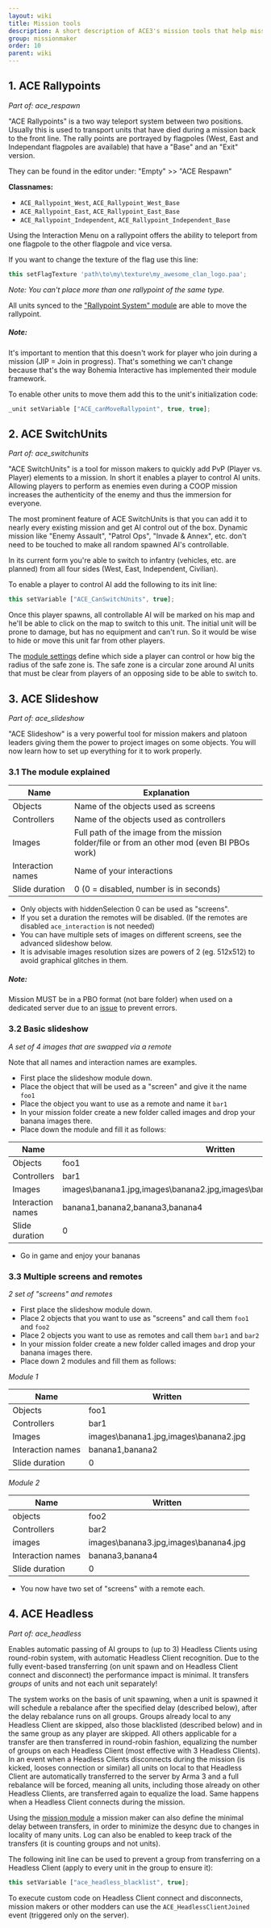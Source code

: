 ```yaml
---
layout: wiki
title: Mission tools
description: A short description of ACE3's mission tools that help mission makers to provide awesome missions
group: missionmaker
order: 10
parent: wiki
---
```


## 1. ACE Rallypoints
*Part of: ace_respawn*

"ACE Rallypoints" is a two way teleport system between two positions. Usually this is used to transport units that have died during a mission back to the front line. The rally points are portrayed by flagpoles (West, East and Independant flagpoles are available) that have a "Base" and an "Exit" version.

They can be found in the editor under: "Empty" >> "ACE Respawn"

**Classnames:**

- `ACE_Rallypoint_West`, `ACE_Rallypoint_West_Base`
- `ACE_Rallypoint_East`, `ACE_Rallypoint_East_Base`
- `ACE_Rallypoint_Independent`, `ACE_Rallypoint_Independent_Base`

Using the Interaction Menu on a rallypoint offers the ability to teleport from one flagpole to the other flagpole and vice versa.

If you want to change the texture of the flag use this line:

```js
this setFlagTexture 'path\to\my\texture\my_awesome_clan_logo.paa';
```

*Note: You can't place more than one rallypoint of the same type.*

All units synced to the ["Rallypoint System" module](./modules.html#1.14-rallypoint-system) are able to move the rallypoint.

<div class="panel callout">
    <h5>Note:</h5>
    <p>It's important to mention that this doesn't work for player who join during a mission (JIP = Join in progress). That's something we can't change because that's the way Bohemia Interactive has implemented their module framework.</p>
</div>

To enable other units to move them add this to the unit's initialization code:

```js
_unit setVariable ["ACE_canMoveRallypoint", true, true];
```

## 2. ACE SwitchUnits
*Part of: ace_switchunits*

"ACE SwitchUnits" is a tool for misson makers to quickly add PvP (Player vs. Player) elements to a mission. In short it enables a player to control AI units. Allowing players to perform as enemies even during a COOP mission increases the authenticity of the enemy and thus the immersion for everyone.

The most prominent feature of ACE SwitchUnits is that you can add it to nearly every existing mission and get AI control out of the box. Dynamic mission like "Enemy Assault", "Patrol Ops", "Invade & Annex", etc. don't need to be touched to make all random spawned AI's controllable.

In its current form you're able to switch to infantry (vehicles, etc. are planned) from all four sides (West, East, Independent, Civilian).

To enable a player to control AI add the following to its init line:

```js
this setVariable ["ACE_CanSwitchUnits", true];
```
Once this player spawns, all controllable AI will be marked on his map and he'll be able to click on the map to switch to this unit. The initial unit will be prone to damage, but has no equipment and can't run. So it would be wise to hide or move this unit far from other players.

The [module settings](./modules.html#1.16-switchunits-system) define which side a player can control or how big the radius of the safe zone is. The safe zone is a circular zone around AI units that must be clear from players of an opposing side to be able to switch to.

## 3. ACE Slideshow
*Part of: ace_slideshow*

"ACE Slideshow" is a very powerful tool for mission makers and platoon leaders giving them the power to project images on some objects.
You will now learn how to set up everything for it to work properly.

### 3.1 The module explained

Name | Explanation
---- | -----
Objects | Name of the objects used as screens
Controllers | Name of the objects used as controllers
Images | Full path of the image from the mission folder/file or from an other mod (even BI PBOs work)
Interaction names | Name of your interactions
Slide duration | 0 (0 = disabled, number is in seconds)

- Only objects with hiddenSelection 0 can be used as "screens".
- If you set a duration the remotes will be disabled. (If the remotes are disabled `ace_interaction` is not needed)
- You can have multiple sets of images on different screens, see the advanced slideshow below.
- It is advisable images resolution sizes are powers of 2 (eg. 512x512) to avoid graphical glitches in them.

<div class="panel callout">
    <h5>Note:</h5>
    <p>Mission MUST be in a PBO format (not bare folder) when used on a dedicated server due to an <a href="http://feedback.arma3.com/view.php?id=22310">issue</a> to prevent errors.</p>
</div>

### 3.2 Basic slideshow
*A set of 4 images that are swapped via a remote*

Note that all names and interaction names are examples.

- First place the slideshow module down.
- Place the object that will be used as a "screen" and give it the name `foo1`
- Place the object you want to use as a remote and name it `bar1`
- In your mission folder create a new folder called images and drop your banana images there.
- Place down the module and fill it as follows:

Name | Written
---- | -----
Objects | foo1
Controllers | bar1
Images | images\banana1.jpg,images\banana2.jpg,images\banana3.jpg,images\banana4.jpg
Interaction names | banana1,banana2,banana3,banana4
Slide duration | 0

- Go in game and enjoy your bananas

### 3.3 Multiple screens and remotes
*2 set of "screens" and remotes*

- First place the slideshow module down.
- Place 2 objects that you want to use as "screens" and call them `foo1` and `foo2`
- Place 2 objects you want to use as remotes and call them `bar1` and `bar2`
- In your mission folder create a new folder called images and drop your banana images there.
- Place down 2 modules and fill them as follows:

*Module 1*

Name | Written
---- | -----
Objects | foo1
Controllers | bar1
Images | images\banana1.jpg,images\banana2.jpg
Interaction names | banana1,banana2
Slide duration | 0

*Module 2*

Name | Written
---- | -----
objects | foo2
Controllers | bar2
images | images\banana3.jpg,images\banana4.jpg
Interaction names | banana3,banana4
Slide duration | 0

- You now have two set of "screens" with a remote each.

## 4. ACE Headless
*Part of: ace_headless*

Enables automatic passing of AI groups to (up to 3) Headless Clients using round-robin system, with automatic Headless Client recognition. Due to the fully event-based transferring (on unit spawn and on Headless Client connect and disconnect) the performance impact is minimal. It transfers *groups* of units and not each unit separately!

The system works on the basis of unit spawning, when a unit is spawned it will schedule a rebalance after the specified delay (described below), after the delay rebalance runs on all groups. Groups already local to any Headless Client are skipped, also those blacklisted (described below) and in the same group as any player are skipped. All others applicable for a transfer are then transferred in round-robin fashion, equalizing the number of groups on each Headless Client (most effective with 3 Headless Clients). In an event when a Headless Clients disconnects during the mission (is kicked, looses connection or similar) all units on local to that Headless Client are automatically transferred to the server by Arma 3 and a full rebalance will be forced, meaning all units, including those already on other Headless Clients, are transferred again to equalize the load. Same happens when a Headless Client connects during the mission.

Using the [mission module](./modules.html#1.8-headless) a mission maker can also define the minimal delay between transfers, in order to minimize the desync due to changes in locality of many units. Log can also be enabled to keep track of the transfers (it is counting groups and not units).

The following init line can be used to prevent a group from transferring on a Headless Client (apply to every unit in the group to ensure it):
```js
this setVariable ["ace_headless_blacklist", true];
```

To execute custom code on Headless Client connect and disconnects, mission makers or other modders can use the `ACE_HeadlessClientJoined` event (triggered only on the server).
